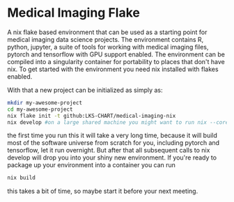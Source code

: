 # Medical Imaging Flake

A nix flake based environment that can be used as a starting point for medical imaging data science projects.
The environment contains R, python, jupyter, a suite of tools for working with medical imaging files, pytorch and tensorflow with
GPU support enabled. The environment can be compiled into a singularity container for portability to places that don't have nix.
To get started with the environment you need nix installed with flakes enabled.

With that a new project can be initialized as simply as:

```sh
mkdir my-awesome-project
cd my-awesome-project
nix flake init -t github:LKS-CHART/medical-imaging-nix
nix develop #on a large shared machine you might want to run nix --cores=<some number> develop
```

the first time you run this it will take a very long time, because it will build most of the software universe from
scratch for you, including pytorch and tensorflow, let it run overnight. But after that all subsequent calls
to nix develop will drop you into your shiny new environment. If you're ready to package up your environment into
a container you can run

```sh
nix build
```

this takes a bit of time, so maybe start it before your next meeting.
